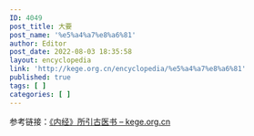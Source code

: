 ```yaml
---
ID: 4049
post_title: 大要
post_name: '%e5%a4%a7%e8%a6%81'
author: Editor
post_date: 2022-08-03 18:35:58
layout: encyclopedia
link: 'http://kege.org.cn/encyclopedia/%e5%a4%a7%e8%a6%81'
published: true
tags: [ ]
categories: [ ]
---
```

参考链接：<a href="http://kege.org.cn/encyclopedia/%e3%80%8a%e5%86%85%e7%bb%8f%e3%80%8b%e6%89%80%e5%bc%95%e5%8f%a4%e5%8c%bb%e4%b9%a6">《内经》所引古医书 – kege.org.cn</a>